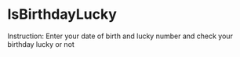 # IsBirthdayLucky
Instruction: Enter your date of birth and lucky number and check your birthday lucky or not
